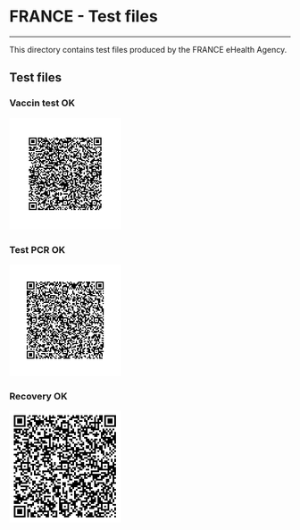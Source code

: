 # FRANCE - Test files

---

This directory contains test files produced by the FRANCE eHealth Agency.

## Test files

### Vaccin test OK

![vaccin_ok.png](png/vaccin_ok.png)


### Test PCR OK

![test-pcr_ok.png](png/test-pcr_ok.png)

### Recovery OK

![recovery_ok.png](png/recovery_ok.png)
